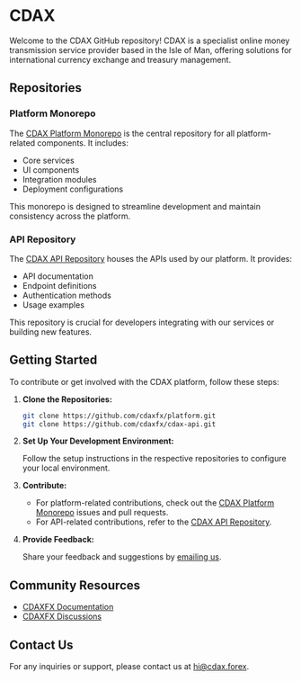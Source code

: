 # CDAX

Welcome to the CDAX GitHub repository! CDAX is a specialist online money transmission service provider based in the Isle of Man, offering solutions for international currency exchange and treasury management.

## Repositories

### Platform Monorepo

The [CDAX Platform Monorepo](https://github.com/cdaxfx/cdax-platform) is the central repository for all platform-related components. It includes:

- Core services
- UI components
- Integration modules
- Deployment configurations

This monorepo is designed to streamline development and maintain consistency across the platform.

### API Repository

The [CDAX API Repository](https://github.com/cdaxfx/cdax-api) houses the APIs used by our platform. It provides:

- API documentation
- Endpoint definitions
- Authentication methods
- Usage examples

This repository is crucial for developers integrating with our services or building new features.

## Getting Started

To contribute or get involved with the CDAX platform, follow these steps:

1. **Clone the Repositories:**

   ```bash
   git clone https://github.com/cdaxfx/platform.git
   git clone https://github.com/cdaxfx/cdax-api.git
   ```

2. **Set Up Your Development Environment:**

   Follow the setup instructions in the respective repositories to configure your local environment.

3. **Contribute:**

   - For platform-related contributions, check out the [CDAX Platform Monorepo](https://github.com/cdaxfx/cdax-platform) issues and pull requests.
   - For API-related contributions, refer to the [CDAX API Repository](https://github.com/cdaxfx/cdax-api).

4. **Provide Feedback:**

   Share your feedback and suggestions by [emailing us](mailto:hi@cdax.forex).

## Community Resources

- [CDAXFX Documentation](https://docs.cdax.forex)
- [CDAXFX Discussions](https://github.com/cdaxfx/discussions)

## Contact Us

For any inquiries or support, please contact us at [hi@cdax.forex](mailto:hi@cdax.forex).
